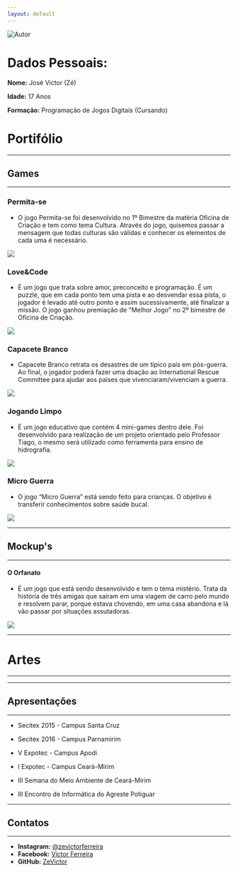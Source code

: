 ```yaml
---
layout: default
---
```




![Autor](Eu3.png)

# Dados Pessoais:

**Nome:** José Victor (Zé)

**Idade:** 17 Anos

**Formação:** Programação de Jogos Digitais (Cursando)

# Portifólio

* * *

## Games

* * *

### Permita-se

* O jogo Permita-se foi desenvolvido no 1º Bimestre da matéria Oficina de Criação e tem como tema Cultura. Através do jogo, quisemos passar a mensagem que todas culturas são válidas e conhecer os elementos de cada uma é necessário. 

[![](J1.PNG)](https://zevictor.github.io/Permita-se/)

### Love&Code

* É um jogo que trata sobre amor, preconceito e programação. É um puzzle, que em cada ponto tem uma pista e ao desvendar essa pista, o jogador é levado até outro ponto e assim sucessivamente, até finalizar a missão. O jogo ganhou premiação de "Melhor Jogo" no 2º bimestre de Oficina de  Criação.

[![](J2.PNG)](https://zevictor.github.io/Love&Code/)

### Capacete Branco

* Capacete Branco retrata os desastres de um típico país em pós-guerra. Ao final, o jogador poderá fazer uma doação ao International Rescue Committee para ajudar aos países que vivenciaram/vivenciam a guerra.

[![](J3.PNG)](https://zevictor.github.io/CapWhite/)

### Jogando Limpo

* É um jogo educativo que contém 4 mini-games dentro dele. Foi desenvolvido para realização de um projeto orientado pelo Professor Tiago, o mesmo será utilizado como ferramenta para ensino de hidrografia.

[![](J4.PNG)](https://zevictor.github.io/ProjetoJogo/)

### Micro Guerra

* O jogo “Micro Guerra” está sendo feito para crianças. O objetivo é transferir conhecimentos sobre saúde bucal.

[![](J5.PNG)](https://zevictor.github.io/MicroGuerra/)

* * *

## Mockup's

* * *

#### O Orfanato

* É um jogo que está sendo desenvolvido e tem o tema mistério. Trata da história de três amigas que saíram em uma viagem de carro pelo mundo e resolvem parar, porque estava chovendo, em uma casa abandona e lá vão passar por situações assutadoras.

[![](Mock.PNG)](https://zevictor.github.io/Mockup/)

* * *

# Artes

* * *

* * *

## Apresentações

* * *

* Secitex 2015 - Campus Santa Cruz

* Secitex 2016 - Campus Parnamirim

* V Expotec - Campus Apodi

* I Expotec - Campus Ceará-Mirim

* III Semana do Meio Ambiente de Ceará-Mirim

* III Encontro de Informática do Agreste Potiguar

* * *

## Contatos

* * * 

* **Instagram:** [@zevictorferreira](https://www.instagram.com/zevictorferreira/?hl=pt-br)
* **Facebook:** [Victor Ferreira](https://www.facebook.com/victor.gatopb)
* **GitHub:**  [ZeVictor](https://github.com/ZeVictor)

